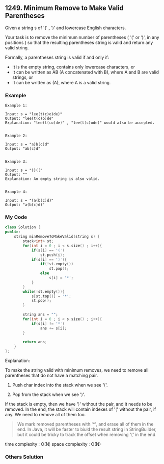 ## 1249. Minimum Remove to Make Valid Parentheses

Given a string s of '(' , ')' and lowercase English characters. 

Your task is to remove the minimum number of parentheses ( '(' or ')', in any positions ) so that the resulting parentheses string is valid and return any valid string.

Formally, a parentheses string is valid if and only if:

* It is the empty string, contains only lowercase characters, or
* It can be written as AB (A concatenated with B), where A and B are valid strings, or
* It can be written as (A), where A is a valid string.
 

### Example
```
Example 1:

Input: s = "lee(t(c)o)de)"
Output: "lee(t(c)o)de"
Explanation: "lee(t(co)de)" , "lee(t(c)ode)" would also be accepted.


Example 2:

Input: s = "a)b(c)d"
Output: "ab(c)d"


Example 3:

Input: s = "))(("
Output: ""
Explanation: An empty string is also valid.


Example 4:

Input: s = "(a(b(c)d)"
Output: "a(b(c)d)"
```

### My Code
```c++
class Solution {
public:
    string minRemoveToMakeValid(string s) {
        stack<int> st;
        for(int i = 0 ; i < s.size() ; i++){
            if(s[i] == '(')
                st.push(i);
            if(s[i] == ')'){
                if(!st.empty())
                    st.pop();
                else
                    s[i] = '*';
            }
        }
        while(!st.empty()){
            s[st.top()] = '*';
            st.pop();
        }
        
        string ans = "";
        for(int i = 0 ; i < s.size() ; i++){
            if(s[i] != '*')
                ans += s[i];
        }
        
        return ans;
    }
};
```
Explanation:

To make the string valid with minimum removes, we need to remove all parentheses that do not have a matching pair.

1. Push char index into the stack when we see '('.

2. Pop from the stack when we see ')'.

If the stack is empty, then we have ')' without the pair, and it needs to be removed.
In the end, the stack will contain indexes of '(' without the pair, if any. We need to remove all of them too.

> We mark removed parentheses with '*', and erase all of them in the end. In Java, it will be faster to biuld the result string in StringBuilder, but it could be tricky to track the offset when removing '(' in the end.


time complexity : O(N)
space complexity : O(N)


### Others Solution
```c++
```

